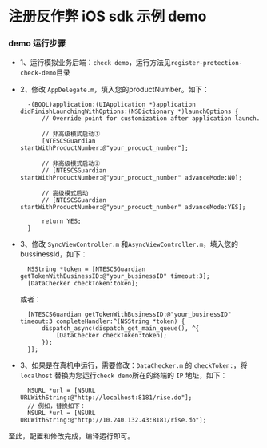 注册反作弊 iOS sdk 示例 demo
===

### demo 运行步骤

* 1、运行模拟业务后端：`check demo`，运行方法见`register-protection-check-demo`目录
* 2、修改 `AppDelegate.m`，填入您的productNumber。如下：
	
		-(BOOL)application:(UIApplication *)application didFinishLaunchingWithOptions:(NSDictionary *)launchOptions {
   	 		// Override point for customization after application launch.
    
    		// 非高级模式启动①
    		[NTESCSGuardian startWithProductNumber:@"your_product_number"];
    
    		// 非高级模式启动②
			// [NTESCSGuardian startWithProductNumber:@"your_product_number" advanceMode:NO];
    
 			// 高级模式启动
			// [NTESCSGuardian startWithProductNumber:@"your_product_number" advanceMode:YES];
    
    		return YES;
		}

* 3、修改 `SyncViewController.m` 和`AsyncViewController.m`，填入您的 bussinessId，如下：

		NSString *token = [NTESCSGuardian getTokenWithBusinessID:@"your_businessID" timeout:3];
    	[DataChecker checkToken:token];
  或者：
 
 		[NTESCSGuardian getTokenWithBusinessID:@"your_businessID" timeout:3 completeHandler:^(NSString *token) {
            dispatch_async(dispatch_get_main_queue(), ^{
                [DataChecker checkToken:token];
            });
        }];
    
* 3、如果是在真机中运行，需要修改：`DataChecker.m` 的 `checkToken:`，将 `localhost` 替换为您运行`check demo`所在的终端的 `IP` 地址，如下：

		NSURL *url = [NSURL URLWithString:@"http://localhost:8181/rise.do"];
		// 例如，替换如下：
		NSURL *url = [NSURL URLWithString:@"http://10.240.132.43:8181/rise.do"];
		
至此，配置和修改完成，编译运行即可。

